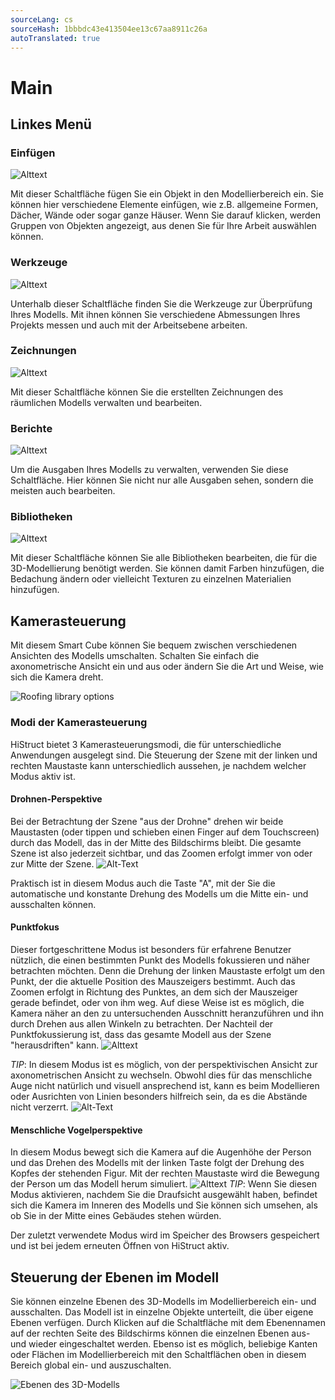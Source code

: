 ```yaml
---
sourceLang: cs
sourceHash: 1bbbdc43e413504ee13c67aa8911c26a
autoTranslated: true
---
```


# Main

## Linkes Menü
### Einfügen
![Alttext](img/insertButton.png)

Mit dieser Schaltfläche fügen Sie ein Objekt in den Modellierbereich ein. Sie können hier verschiedene Elemente einfügen, wie z.B. allgemeine Formen, Dächer, Wände oder sogar ganze Häuser. Wenn Sie darauf klicken, werden Gruppen von Objekten angezeigt, aus denen Sie für Ihre Arbeit auswählen können.

### Werkzeuge
![Alttext](img/toolsButton.png)

Unterhalb dieser Schaltfläche finden Sie die Werkzeuge zur Überprüfung Ihres Modells. Mit ihnen können Sie verschiedene Abmessungen Ihres Projekts messen und auch mit der Arbeitsebene arbeiten.

### Zeichnungen
![Alttext](img/drawingsButton.png)

Mit dieser Schaltfläche können Sie die erstellten Zeichnungen des räumlichen Modells verwalten und bearbeiten.


### Berichte
![Alttext](img/reportsButton.png)

Um die Ausgaben Ihres Modells zu verwalten, verwenden Sie diese Schaltfläche. Hier können Sie nicht nur alle Ausgaben sehen, sondern die meisten auch bearbeiten.

### Bibliotheken
![Alttext](img/librariesButton.png)

Mit dieser Schaltfläche können Sie alle Bibliotheken bearbeiten, die für die 3D-Modellierung benötigt werden. Sie können damit Farben hinzufügen, die Bedachung ändern oder vielleicht Texturen zu einzelnen Materialien hinzufügen.

## Kamerasteuerung
Mit diesem Smart Cube können Sie bequem zwischen verschiedenen Ansichten des Modells umschalten. Schalten Sie einfach die axonometrische Ansicht ein und aus oder ändern Sie die Art und Weise, wie sich die Kamera dreht.

![Roofing library options](img/viewCamera.gif)

### Modi der Kamerasteuerung
HiStruct bietet 3 Kamerasteuerungsmodi, die für unterschiedliche Anwendungen ausgelegt sind. Die Steuerung der Szene mit der linken und rechten Maustaste kann unterschiedlich aussehen, je nachdem welcher Modus aktiv ist.

#### Drohnen-Perspektive
Bei der Betrachtung der Szene "aus der Drohne" drehen wir beide Maustasten (oder tippen und schieben einen Finger auf dem Touchscreen) durch das Modell, das in der Mitte des Bildschirms bleibt. Die gesamte Szene ist also jederzeit sichtbar, und das Zoomen erfolgt immer von oder zur Mitte der Szene.
![Alt-Text](img/CameraRooferDrone.png)

Praktisch ist in diesem Modus auch die Taste "A", mit der Sie die automatische und konstante Drehung des Modells um die Mitte ein- und ausschalten können.

#### Punktfokus
Dieser fortgeschrittene Modus ist besonders für erfahrene Benutzer nützlich, die einen bestimmten Punkt des Modells fokussieren und näher betrachten möchten. Denn die Drehung der linken Maustaste erfolgt um den Punkt, der die aktuelle Position des Mauszeigers bestimmt. Auch das Zoomen erfolgt in Richtung des Punktes, an dem sich der Mauszeiger gerade befindet, oder von ihm weg. Auf diese Weise ist es möglich, die Kamera näher an den zu untersuchenden Ausschnitt heranzuführen und ihn durch Drehen aus allen Winkeln zu betrachten. Der Nachteil der Punktfokussierung ist, dass das gesamte Modell aus der Szene "herausdriften" kann.
![Alttext](img/KameraRooferGeek.png)

_TIP_: In diesem Modus ist es möglich, von der perspektivischen Ansicht zur axonometrischen Ansicht zu wechseln. Obwohl dies für das menschliche Auge nicht natürlich und visuell ansprechend ist, kann es beim Modellieren oder Ausrichten von Linien besonders hilfreich sein, da es die Abstände nicht verzerrt.
![Alt-Text](img/CameraRooferAxo.png)

#### Menschliche Vogelperspektive
In diesem Modus bewegt sich die Kamera auf die Augenhöhe der Person und das Drehen des Modells mit der linken Taste folgt der Drehung des Kopfes der stehenden Figur. Mit der rechten Maustaste wird die Bewegung der Person um das Modell herum simuliert.
![Alttext](img/CameraRooferPerson.png)
_TIP_: Wenn Sie diesen Modus aktivieren, nachdem Sie die Draufsicht ausgewählt haben, befindet sich die Kamera im Inneren des Modells und Sie können sich umsehen, als ob Sie in der Mitte eines Gebäudes stehen würden.

Der zuletzt verwendete Modus wird im Speicher des Browsers gespeichert und ist bei jedem erneuten Öffnen von HiStruct aktiv.

## Steuerung der Ebenen im Modell

Sie können einzelne Ebenen des 3D-Modells im Modellierbereich ein- und ausschalten. Das Modell ist in einzelne Objekte unterteilt, die über eigene Ebenen verfügen. Durch Klicken auf die Schaltfläche mit dem Ebenennamen auf der rechten Seite des Bildschirms können die einzelnen Ebenen aus- und wieder eingeschaltet werden. Ebenso ist es möglich, beliebige Kanten oder Flächen im Modellierbereich mit den Schaltflächen oben in diesem Bereich global ein- und auszuschalten.


![Ebenen des 3D-Modells](img/layersModel.gif)

